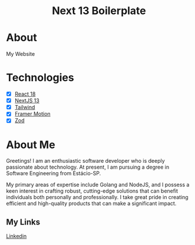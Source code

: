 <h1 align="center">Next 13 Boilerplate</h1>

# About

My Website

# Technologies

- [x] [React 18](https://react.dev/)
- [x] [NextJS 13](https://nextjs.org/)
- [x] [Tailwind](https://tailwindcss.com/)
- [x] [Framer Motion](https://www.framer.com/motion/)
- [x] [Zod](https://github.com/colinhacks/zod)

# About Me

Greetings! I am an enthusiastic software developer who is deeply passionate about technology. At present, I am pursuing a degree in Software Engineering from Estácio-SP.

My primary areas of expertise include Golang and NodeJS, and I possess a keen interest in crafting robust, cutting-edge solutions that can benefit individuals both personally and professionally. I take great pride in creating efficient and high-quality products that can make a significant impact.

## My Links

[Linkedin](https://www.linkedin.com/in/gabriel-hamasaki/?locale=en_US)
